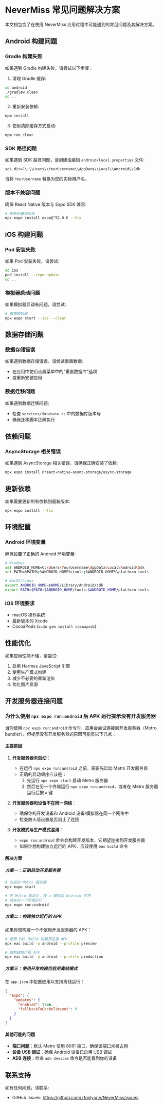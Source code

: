 # NeverMiss 常见问题解决方案

本文档包含了在使用 NeverMiss 应用过程中可能遇到的常见问题及其解决方案。

## Android 构建问题

### Gradle 构建失败

如果遇到 Gradle 构建失败，请尝试以下步骤：

1. 清理 Gradle 缓存:
```bash
cd android
./gradlew clean
cd ..
```

2. 重新安装依赖:
```bash
npm install
```

3. 使用清除缓存方式启动:
```bash
npm run clean
```

### SDK 路径问题

如果遇到 SDK 路径问题，请创建或编辑 `android/local.properties` 文件:
```properties
sdk.dir=C\:\\Users\\YourUsername\\AppData\\Local\\Android\\Sdk
```

请将 `YourUsername` 替换为您的实际用户名。

### 版本不兼容问题

确保 React Native 版本与 Expo SDK 兼容:
```bash
# 更新到兼容版本
npx expo install expo@^52.0.0 --fix
```

## iOS 构建问题

### Pod 安装失败

如果 Pod 安装失败，请尝试:
```bash
cd ios
pod install --repo-update
cd ..
```

### 模拟器启动问题

如果模拟器启动有问题，请尝试:
```bash
# 重置模拟器
npx expo start --ios --clear
```

## 数据存储问题

### 数据存储错误

如果遇到数据存储错误，请尝试重置数据:
- 在应用中使用设置菜单中的"重置数据库"选项
- 或重新安装应用

### 数据迁移问题

如果遇到数据迁移问题:
- 检查 `services/database.ts` 中的数据库版本号
- 确保迁移脚本正确执行

## 依赖问题

### AsyncStorage 相关错误

如果遇到 AsyncStorage 相关错误，请确保正确安装了依赖:
```bash
npx expo install @react-native-async-storage/async-storage
```

## 更新依赖

如果需要更新所有依赖到最新版本:
```bash
npx expo install --fix
```

## 环境配置

### Android 环境变量

确保设置了正确的 Android 环境变量:
```bash
# Windows
set ANDROID_HOME=C:\Users\YourUsername\AppData\Local\Android\Sdk
set PATH=%PATH%;%ANDROID_HOME%\tools;%ANDROID_HOME%\platform-tools

# macOS/Linux
export ANDROID_HOME=$HOME/Library/Android/sdk
export PATH=$PATH:$ANDROID_HOME/tools:$ANDROID_HOME/platform-tools
```

### iOS 环境要求

- macOS 操作系统
- 最新版本的 Xcode
- CocoaPods (`sudo gem install cocoapods`)

## 性能优化

如果应用性能不佳，请尝试:
1. 启用 Hermes JavaScript 引擎
2. 使用生产模式构建
3. 减少不必要的重新渲染
4. 优化图片资源

## 开发服务器连接问题

### 为什么使用 `npx expo run:android` 后 APK 运行提示没有开发服务器

当你使用 `npx expo run:android` 命令时，应用会尝试连接到开发服务器（Metro bundler），但提示没有开发服务器的原因可能有以下几点：

#### 主要原因

1. **开发服务器未启动**：
   - 在运行 `npx expo run:android` 之前，需要先启动 Metro 开发服务器
   - 正确的启动顺序应该是：
     1. 先运行 `npx expo start` 启动 Metro 服务器
     2. 然后在另一个终端运行 `npx expo run:android`，或者在 Metro 服务器运行后按 `a` 键

2. **开发服务器和设备不在同一网络**：
   - 确保你的开发设备和 Android 设备/模拟器在同一个网络中
   - 检查防火墙设置是否阻止了连接

3. **开发模式与生产模式混淆**：
   - `expo run:android` 命令会构建开发版本，它期望连接到开发服务器
   - 如果你想构建独立运行的 APK，应该使用 `eas build` 命令

#### 解决方案

##### 方案一：正确启动开发服务器

```bash
# 先启动 Metro 服务器
npx expo start

# 在 Metro 启动后，按 a 键启动 Android 应用
# 或在另一个终端运行
npx expo run:android
```

##### 方案二：构建独立运行的 APK

如果你想构建一个不依赖开发服务器的 APK：

```bash
# 使用 EAS Build 构建预览版 APK
npx eas build -p android --profile preview

# 或构建生产版 APK
npx eas build -p android --profile production
```

##### 方案三：使用开发构建但启用离线模式

在 `app.json` 中配置应用以支持离线运行：

```json
{
  "expo": {
    "updates": {
      "enabled": true,
      "fallbackToCacheTimeout": 0
    }
  }
}
```

#### 其他可能的问题

- **端口问题**：默认 Metro 使用 8081 端口，确保该端口未被占用
- **设备 USB 调试**：确保 Android 设备已启用 USB 调试
- **ADB 连接**：检查 `adb devices` 命令是否能看到你的设备

## 联系支持

如有任何问题，请联系:
- GitHub Issues: https://github.com/zfonlyone/NeverMiss/issues 